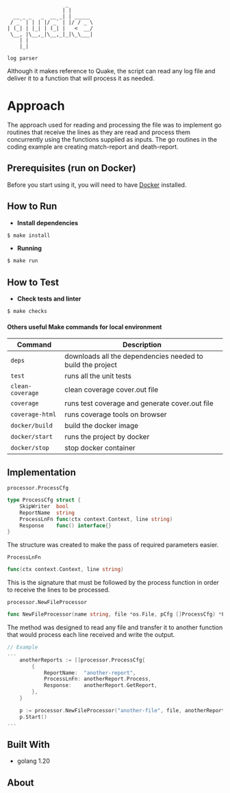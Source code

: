 ```
                   _
                  | |
  __ _ _   _  __ _| | _____
 / _` | | | |/ _` | |/ / _ \
| (_| | |_| | (_| |   <  __/
 \__, |\__,_|\__,_|_|\_\___|
    | |
    |_|
                                                                   
log parser
```
Although it makes reference to Quake, the script can read any log file and deliver it to a function that will process it as needed.

# Approach
The approach used for reading and processing the file was to implement go routines that receive the lines as they are read and process them concurrently using the functions supplied as inputs.
The go routines in the coding example are creating match-report and death-report.

## Prerequisites (run on Docker)

Before you start using it, you will need to have [Docker](https://www.docker.com/) installed.

## How to Run

* **Install dependencies**

```bash
$ make install
```

* **Running**

```bash
$ make run
```

## How to Test

* **Check tests and linter**

```bash
$ make checks
```

#### Others useful Make commands for local environment

| Command          | Description                                                |
|------------------|------------------------------------------------------------|
| `deps`           | downloads all the dependencies needed to build the project |
| `test`           | runs all the unit tests                                    |
| `clean-coverage` | clean coverage cover.out file                              |
| `coverage`       | runs test coverage and generate cover.out file             |
| `coverage-html`  | runs coverage tools on browser                             |
| `docker/build`   | build the docker image                                     |
| `docker/start`   | runs the project by docker                                 | 
| `docker/stop`    | stop docker container                                      |


## Implementation

```processor.ProcessCfg```
```go
type ProcessCfg struct {
	SkipWriter  bool
	ReportName  string
	ProcessLnFn func(ctx context.Context, line string)
	Response    func() interface{}
}
```
The structure was created to make the pass of required parameters easier.

```ProcessLnFn```
```go 
func(ctx context.Context, line string)
```
This is the signature that must be followed by the process function in order to receive the lines to be processed.


```processor.NewFileProcessor```
```go 
func NewFileProcessor(name string, file *os.File, pCfg []ProcessCfg) *FileProcessor
```
The method was designed to read any file and transfer it to another function that would process each line received and write the output.

```go
// Example
...
    anotherReports := []processor.ProcessCfg{
        {
            ReportName:  "another-report",
            ProcessLnFn: anotherReport.Process,
            Response:    anotherReport.GetReport,
        },
    }

    p := processor.NewFileProcessor("another-file", file, anotherReports)
    p.Start()
...
```

## Built With

+ golang 1.20

## About

